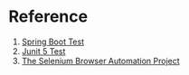 # Reference
1. [Spring Boot Test](https://spring.io/guides/gs/testing-web/)
2. [Junit 5 Test](https://junit.org/junit5/docs/current/user-guide/)
3. [The Selenium Browser Automation Project](https://www.selenium.dev/documentation/en/)
